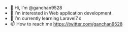 - 👋 Hi, I’m @ganchan9528
- 👀 I’m interested in Web application development.
- 🌱 I’m currently learning Laravel7.x
- 📫 How to reach me https://twitter.com/ganchan9528

<!---
ganchan9528/ganchan9528 is a ✨ special ✨ repository because its `README.md` (this file) appears on your GitHub profile.
You can click the Preview link to take a look at your changes.
--->
